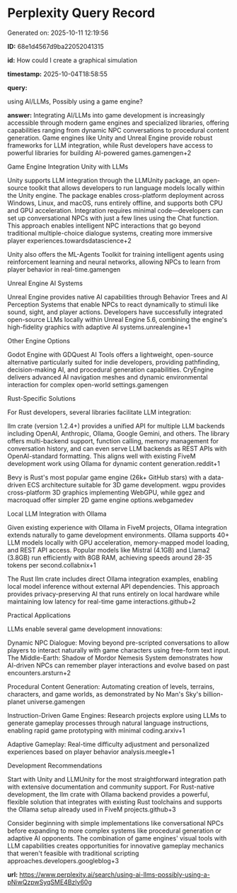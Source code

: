 # Perplexity Query Record

Generated on: 2025-10-11 12:19:56

**ID:** 68e1d4567d9ba22052041315

**id:** How could I create a graphical simulation

**timestamp:** 2025-10-04T18:58:55

**query:**

using AI/LLMs, Possibly using a game engine?

**answer:** Integrating AI/LLMs into game development is increasingly accessible through modern game engines and specialized libraries, offering capabilities ranging from dynamic NPC conversations to procedural content generation. Game engines like Unity and Unreal Engine provide robust frameworks for LLM integration, while Rust developers have access to powerful libraries for building AI-powered games.gamengen+2

Game Engine Integration
Unity with LLMs

Unity supports LLM integration through the LLMUnity package, an open-source toolkit that allows developers to run language models locally within the Unity engine. The package enables cross-platform deployment across Windows, Linux, and macOS, runs entirely offline, and supports both CPU and GPU acceleration. Integration requires minimal code—developers can set up conversational NPCs with just a few lines using the Chat function. This approach enables intelligent NPC interactions that go beyond traditional multiple-choice dialogue systems, creating more immersive player experiences.towardsdatascience+2

Unity also offers the ML-Agents Toolkit for training intelligent agents using reinforcement learning and neural networks, allowing NPCs to learn from player behavior in real-time.gamengen

Unreal Engine AI Systems

Unreal Engine provides native AI capabilities through Behavior Trees and AI Perception Systems that enable NPCs to react dynamically to stimuli like sound, sight, and player actions. Developers have successfully integrated open-source LLMs locally within Unreal Engine 5.6, combining the engine's high-fidelity graphics with adaptive AI systems.unrealengine+1

Other Engine Options

Godot Engine with GDQuest AI Tools offers a lightweight, open-source alternative particularly suited for indie developers, providing pathfinding, decision-making AI, and procedural generation capabilities. CryEngine delivers advanced AI navigation meshes and dynamic environmental interaction for complex open-world settings.gamengen

Rust-Specific Solutions

For Rust developers, several libraries facilitate LLM integration:

llm crate (version 1.2.4+) provides a unified API for multiple LLM backends including OpenAI, Anthropic, Ollama, Google Gemini, and others. The library offers multi-backend support, function calling, memory management for conversation history, and can even serve LLM backends as REST APIs with OpenAI-standard formatting. This aligns well with existing FiveM development work using Ollama for dynamic content generation.reddit+1

Bevy is Rust's most popular game engine (26k+ GitHub stars) with a data-driven ECS architecture suitable for 3D game development. wgpu provides cross-platform 3D graphics implementing WebGPU, while ggez and macroquad offer simpler 2D game engine options.webgamedev

Local LLM Integration with Ollama

Given existing experience with Ollama in FiveM projects, Ollama integration extends naturally to game development environments. Ollama supports 40+ LLM models locally with GPU acceleration, memory-mapped model loading, and REST API access. Popular models like Mistral (4.1GB) and Llama2 (3.8GB) run efficiently with 8GB RAM, achieving speeds around 28-35 tokens per second.collabnix+1

The Rust llm crate includes direct Ollama integration examples, enabling local model inference without external API dependencies. This approach provides privacy-preserving AI that runs entirely on local hardware while maintaining low latency for real-time game interactions.github+2

Practical Applications

LLMs enable several game development innovations:

Dynamic NPC Dialogue: Moving beyond pre-scripted conversations to allow players to interact naturally with game characters using free-form text input. The Middle-Earth: Shadow of Mordor Nemesis System demonstrates how AI-driven NPCs can remember player interactions and evolve based on past encounters.arsturn+2

Procedural Content Generation: Automating creation of levels, terrains, characters, and game worlds, as demonstrated by No Man's Sky's billion-planet universe.gamengen

Instruction-Driven Game Engines: Research projects explore using LLMs to generate gameplay processes through natural language instructions, enabling rapid game prototyping with minimal coding.arxiv+1

Adaptive Gameplay: Real-time difficulty adjustment and personalized experiences based on player behavior analysis.meegle+1

Development Recommendations

Start with Unity and LLMUnity for the most straightforward integration path with extensive documentation and community support. For Rust-native development, the llm crate with Ollama backend provides a powerful, flexible solution that integrates with existing Rust toolchains and supports the Ollama setup already used in FiveM projects.github+3

Consider beginning with simple implementations like conversational NPCs before expanding to more complex systems like procedural generation or adaptive AI opponents. The combination of game engines' visual tools with LLM capabilities creates opportunities for innovative gameplay mechanics that weren't feasible with traditional scripting approaches.developers.googleblog+3

**url:** https://www.perplexity.ai/search/using-ai-llms-possibly-using-a-pNiwQzpwSyqSME4Bzly60g

